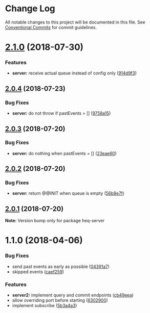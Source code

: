 # Change Log

All notable changes to this project will be documented in this file.
See [Conventional Commits](https://conventionalcommits.org) for commit guidelines.

<a name="2.1.0"></a>
# [2.1.0](https://github.com/tungv/heq/compare/heq-server@2.0.5...heq-server@2.1.0) (2018-07-30)


### Features

* **server:** receive actual queue instead of config only ([914d9f3](https://github.com/tungv/heq/commit/914d9f3))




<a name="2.0.4"></a>
## [2.0.4](https://github.com/tungv/heq/compare/heq-server@2.0.3...heq-server@2.0.4) (2018-07-23)


### Bug Fixes

* **server:** do not throw if pastEvents = [] ([9758a15](https://github.com/tungv/heq/commit/9758a15))




<a name="2.0.3"></a>
## [2.0.3](https://github.com/tungv/heq/compare/heq-server@2.0.2...heq-server@2.0.3) (2018-07-20)


### Bug Fixes

* **server:** do nothing when pastEvents = [] ([23eae60](https://github.com/tungv/heq/commit/23eae60))




<a name="2.0.2"></a>
## [2.0.2](https://github.com/tungv/heq/compare/heq-server@2.0.1...heq-server@2.0.2) (2018-07-20)


### Bug Fixes

* **server:** return @@INIT when queue is empty ([56b8e7f](https://github.com/tungv/heq/commit/56b8e7f))




<a name="2.0.1"></a>
## [2.0.1](https://github.com/tungv/heq/compare/heq-server@2.0.0...heq-server@2.0.1) (2018-07-20)




**Note:** Version bump only for package heq-server

<a name="1.1.0"></a>
# 1.1.0 (2018-04-06)


### Bug Fixes

* send past events as early as possible ([04391a7](https://github.com/tungv/events/commit/04391a7))
* skipped events ([caef259](https://github.com/tungv/events/commit/caef259))


### Features

* **server2:** implement query and commit endpoints ([cb49eea](https://github.com/tungv/events/commit/cb49eea))
* allow overriding port before starting ([6302900](https://github.com/tungv/events/commit/6302900))
* implement subscribe ([5b3a4a3](https://github.com/tungv/events/commit/5b3a4a3))
